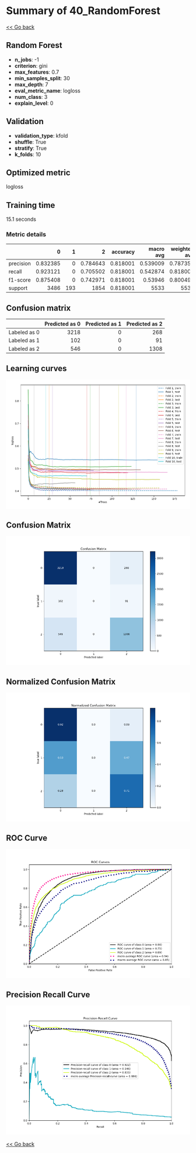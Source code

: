 # Summary of 40_RandomForest

[<< Go back](../README.md)


## Random Forest
- **n_jobs**: -1
- **criterion**: gini
- **max_features**: 0.7
- **min_samples_split**: 30
- **max_depth**: 7
- **eval_metric_name**: logloss
- **num_class**: 3
- **explain_level**: 0

## Validation
 - **validation_type**: kfold
 - **shuffle**: True
 - **stratify**: True
 - **k_folds**: 10

## Optimized metric
logloss

## Training time

15.1 seconds

### Metric details
|           |           0 |   1 |           2 |   accuracy |   macro avg |   weighted avg |   logloss |
|:----------|------------:|----:|------------:|-----------:|------------:|---------------:|----------:|
| precision |    0.832385 |   0 |    0.784643 |   0.818001 |    0.539009 |       0.787353 |  0.482394 |
| recall    |    0.923121 |   0 |    0.705502 |   0.818001 |    0.542874 |       0.818001 |  0.482394 |
| f1-score  |    0.875408 |   0 |    0.742971 |   0.818001 |    0.53946  |       0.800495 |  0.482394 |
| support   | 3486        | 193 | 1854        |   0.818001 | 5533        |    5533        |  0.482394 |


## Confusion matrix
|              |   Predicted as 0 |   Predicted as 1 |   Predicted as 2 |
|:-------------|-----------------:|-----------------:|-----------------:|
| Labeled as 0 |             3218 |                0 |              268 |
| Labeled as 1 |              102 |                0 |               91 |
| Labeled as 2 |              546 |                0 |             1308 |

## Learning curves
![Learning curves](learning_curves.png)
## Confusion Matrix

![Confusion Matrix](confusion_matrix.png)


## Normalized Confusion Matrix

![Normalized Confusion Matrix](confusion_matrix_normalized.png)


## ROC Curve

![ROC Curve](roc_curve.png)


## Precision Recall Curve

![Precision Recall Curve](precision_recall_curve.png)



[<< Go back](../README.md)
